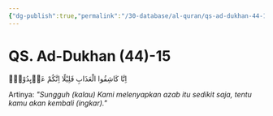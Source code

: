 ```yaml
---
{"dg-publish":true,"permalink":"/30-database/al-quran/qs-ad-dukhan-44-15/"}
---
```



# QS. Ad-Dukhan (44)-15
اِنَّا كَاشِفُوا الْعَذَابِ قَلِيْلًا اِنَّكُمْ عَاۤىِٕدُوْنَۘ 

Artinya: *"Sungguh (kalau) Kami melenyapkan azab itu sedikit saja, tentu kamu akan kembali (ingkar)."*

